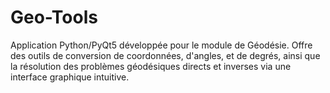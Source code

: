 # Geo-Tools
Application Python/PyQt5 développée pour le module de Géodésie. Offre des outils de conversion de coordonnées, d'angles, et de degrés, ainsi que la résolution des problèmes géodésiques directs et inverses via une interface graphique intuitive.

